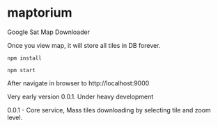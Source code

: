 # maptorium

Google Sat Map Downloader

Once you view map, it will store all tiles in DB forever.

```
npm install

npm start
```
After navigate in browser to http://localhost:9000

Very early version 0.0.1. Under heavy development

0.0.1 - Core service, Mass tiles downloading by selecting tile and zoom level.
